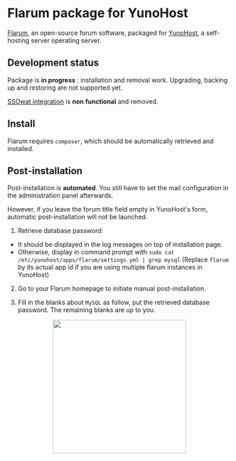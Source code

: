 # Flarum package for YunoHost
[Flarum](http://flarum.org/), an open-source forum software, packaged for [YunoHost](https://yunohost.org/), a self-hosting server operating server.

## Development status
Package is **in progress** : installation and removal work. Upgrading, backing up and restoring are not supported yet.

[SSOwat integration](https://github.com/tituspijean/flarum-ext-auth-ssowat) is **non functional** and removed.

## Install
Flarum requires `composer`, which should be automatically retrieved and installed.

## Post-installation
Post-installation is **automated**. You still have to set the mail configuration in the administration panel afterwards.

However, if you leave the forum title field empty in YunoHost's form, automatic post-installation will not be launched.

1. Retrieve database password:
  * It should be displayed in the log messages on top of installation page.
  * Otherwise, display in command prompt with `sudo cat /etc/yunohost/apps/flarum/settings.yml | grep mysql` (Replace `flarum` by its actual app id if you are using multiple flarum instances in YunoHost)
  
2. Go to your Flarum homepage to initiate manual post-installation.

3. Fill in the blanks about `MySQL` as follow, put the retrieved database password. The remaining blanks are up to you.

<p align="center"><img src="http://i.imgur.com/p7XmTDw.png" width="300" ></p>

